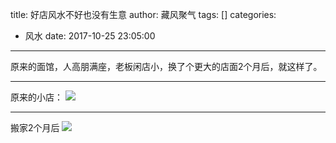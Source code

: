 title: 好店风水不好也没有生意
author: 藏风聚气
tags: []
categories:
  - 风水
date: 2017-10-25 23:05:00
---
原来的面馆，人高朋满座，老板闲店小，换了个更大的店面2个月后，就这样了。

---------
原来的小店：
![](http://fs-image.pull.net.cn/17-10-25/41590628.jpg!800)

--------
搬家2个月后
![](http://fs-image.pull.net.cn/17-10-25/57809436.jpg!800)